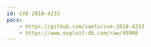 ```yaml
---
id: CVE-2018-4233
pocs:
    - https://github.com/saelo/cve-2018-4233
    - https://www.exploit-db.com/raw/45998
---
```

